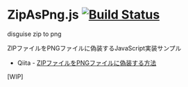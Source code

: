 # ZipAsPng.js [![Build Status](https://travis-ci.org/yoshi389111/zip-as-png-js.svg?branch=master)](https://travis-ci.org/yoshi389111/zip-as-png.js)

disguise zip to png

ZIPファイルをPNGファイルに偽装するJavaScript実装サンプル

* Qiita - [ZIPファイルをPNGファイルに偽装する方法](https://qiita.com/yoshi389111/items/0c0d2e32bef1141ccd02)

[WIP]
